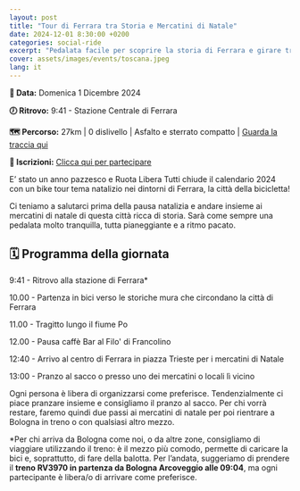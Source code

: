 ```yaml
---
layout: post
title: "Tour di Ferrara tra Storia e Mercatini di Natale"
date: 2024-12-01 8:30:00 +0200
categories: social-ride
excerpt: "Pedalata facile per scoprire la storia di Ferrara e girare tra i mercatini natalizi"
cover: assets/images/events/toscana.jpeg
lang: it
---
```

**📅 Data:** Domenica 1 Dicembre 2024

**🕖 Ritrovo:** 9:41 - Stazione Centrale di Ferrara

**🗺️ Percorso:** 27km | 0 dislivello | Asfalto e sterrato compatto | [Guarda la traccia qui](https://www.komoot.com/it-it/tour/1959363953?share_token=aHCD7Xl2SuigDREn6kgQjjOS6s4Y0b0UzAEH4Lijrx3lOhL16t&ref=wtd) 

**📝 Iscrizioni:** [Clicca qui per partecipare]()

E’ stato un anno pazzesco e Ruota Libera Tutti chiude il calendario 2024 con un bike tour tema natalizio nei dintorni di Ferrara, la città della bicicletta! 

Ci teniamo a salutarci prima della pausa natalizia e andare insieme ai mercatini di natale di questa città ricca di storia. Sarà come sempre una pedalata molto tranquilla, tutta pianeggiante e a ritmo pacato.

## 🗓️ Programma della giornata
9:41 - Ritrovo alla stazione di Ferrara*

10.00 - Partenza in bici verso le storiche mura che circondano la città di Ferrara

11.00 - Tragitto lungo il fiume Po

12.00 - Pausa caffè Bar al Filo' di Francolino

12:40 - Arrivo al centro di Ferrara in piazza Trieste per i mercatini di Natale

13:00 - Pranzo al sacco o presso uno dei mercatini o locali lì vicino

Ogni persona è libera di organizzarsi come preferisce. Tendenzialmente ci piace pranzare insieme e consigliamo il pranzo al sacco. Per chi vorrà restare, faremo quindi due passi ai mercatini di natale per poi rientrare a Bologna in treno o con qualsiasi altro mezzo.

*Per chi arriva da Bologna come noi, o da altre zone, consigliamo di viaggiare utilizzando il treno: è il mezzo più comodo, permette di caricare la bici e, soprattutto, di fare della balotta. Per l’andata, suggeriamo  di prendere il **treno RV3970 in partenza da Bologna Arcoveggio alle 09:04**, ma ogni partecipante è libera/o di arrivare come preferisce.
